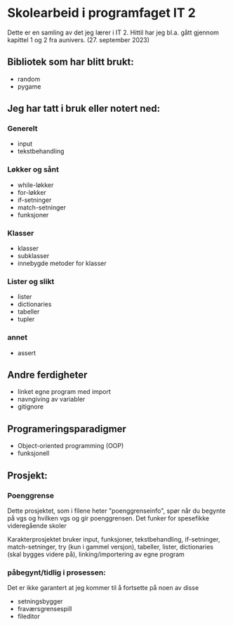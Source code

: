 # Skolearbeid i programfaget IT 2
Dette er en samling av det jeg lærer i IT 2. Hittil har jeg bl.a. gått gjennom kapittel 1 og 2 fra aunivers. (27. september 2023)

## Bibliotek som har blitt brukt:
- random
- pygame
## Jeg har tatt i bruk eller notert ned:
### Generelt
- input
- tekstbehandling
### Løkker og sånt
- while-løkker
- for-løkker
- if-setninger 
- match-setninger 
- funksjoner
### Klasser
- klasser 
- subklasser
- innebygde metoder for klasser

### Lister og slikt
- lister
- dictionaries
- tabeller
- tupler

### annet
- assert

## Andre ferdigheter
- linket egne program med import
- navngiving av variabler
- gitignore
## Programeringsparadigmer
- Object-oriented programming (OOP)
- funksjonell
## Prosjekt:
### Poenggrense 
Dette prosjektet, som i filene heter "poenggrenseinfo", spør når du begynte på vgs og hvilken vgs og gir poenggrensen. Det funker for spesefikke videregående skoler

Karakterprosjektet bruker input, funksjoner, tekstbehandling, if-setninger, match-setninger, try (kun i gammel versjon), tabeller, lister, dictionaries (skal bygges videre på), linking/importering av egne program

### påbegynt/tidlig i prosessen:
Det er ikke garantert at jeg kommer til å fortsette på noen av disse
- setningsbygger
- fraværsgrensespill
- fileditor